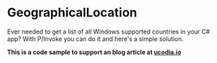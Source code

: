 GeographicalLocation
=========================

Ever needed to get a list of all Windows supported countries in your C# app? With P/Invoke you can do it and here's a simple solution.

**This is a code sample to support an blog article at [ucodia.io][1]**

[1]: blog.ucodia.io/csharp-list-windows-countries/
